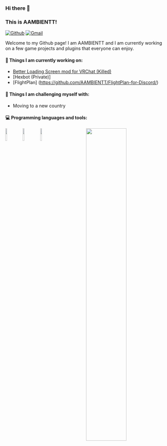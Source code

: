 ### Hi there 👋 
### This is AAMBIENTT!

[![Github](https://img.shields.io/badge/-Github-000?style=flat&logo=Github&logoColor=white)](https://github.com/AAMBIENTT)
[![Gmail](https://img.shields.io/badge/-Gmail-c14438?style=flat&logo=Gmail&logoColor=white)](mailto:jacobschwartz115@gmail.com)

Welcome to my Github page! I am AAMBIENTT and I am currently working on a few game projects and plugins that everyone can enjoy.

#### 🌱 Things I am currently working on: 
- [Better Loading Screen mod for VRChat (Killed)](https://github.com/Grummus/BetterLoadingScreen)
- [Hexbot (Private)]
- [FlightPlan] (https://github.com/AAMBIENTT/FlightPlan-for-Discord/)

#### :muscle: Things I am challenging myself with:
- Moving to a new country

#### :computer: Programming languages and tools: 
<p>
	<img width="50%" align="right" src="https://github-readme-stats.vercel.app/api?username=AAMBIENTT&show_icons=true&hide_border=true" />

<code><img width="10%" src="https://www.vectorlogo.zone/logos/java/java-ar21.svg"></code>
<code><img width="10%" src="https://www.vectorlogo.zone/logos/python/python-ar21.svg"></code>
<code><img width="10%" src="https://static.cdnlogo.com/logos/c/27/c.svg"></code>
</p>
